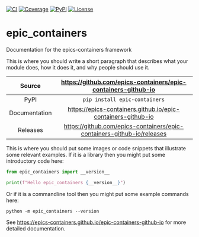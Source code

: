 [![CI](https://github.com/epics-containers/epic-containers-github-io/actions/workflows/ci.yml/badge.svg)](https://github.com/epics-containers/epic-containers-github-io/actions/workflows/ci.yml)
[![Coverage](https://codecov.io/gh/epics-containers/epic-containers-github-io/branch/main/graph/badge.svg)](https://codecov.io/gh/epics-containers/epic-containers-github-io)
[![PyPI](https://img.shields.io/pypi/v/epic-containers.svg)](https://pypi.org/project/epic-containers)
[![License](https://img.shields.io/badge/License-Apache%202.0-blue.svg)](https://opensource.org/licenses/Apache-2.0)

# epic_containers

Documentation for the epics-containers framework

This is where you should write a short paragraph that describes what your module does,
how it does it, and why people should use it.

Source          | <https://github.com/epics-containers/epic-containers-github-io>
:---:           | :---:
PyPI            | `pip install epic-containers`
Documentation   | <https://epics-containers.github.io/epic-containers-github-io>
Releases        | <https://github.com/epics-containers/epic-containers-github-io/releases>

This is where you should put some images or code snippets that illustrate
some relevant examples. If it is a library then you might put some
introductory code here:

```python
from epic_containers import __version__

print(f"Hello epic_containers {__version__}")
```

Or if it is a commandline tool then you might put some example commands here:

```
python -m epic_containers --version
```

<!-- README only content. Anything below this line won't be included in index.md -->

See https://epics-containers.github.io/epic-containers-github-io for more detailed documentation.

